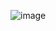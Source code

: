 
![image](https://user-images.githubusercontent.com/90771453/197315075-329a9a5f-5248-482a-826d-c1616347b214.png)
